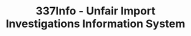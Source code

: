 ---
layout: default
bigquery: https://console.cloud.google.com/bigquery?p=patents-public-data&d=usitc_investigations&page=dataset&project=sheets-management-319211
citation: US International Trade Commission 337Info Unfair Import Investigations Information
  System
contributors: US International Trade Comission
cost: None
description: US International Trade Commission 337Info Unfair Import Investigations
  Information System contains data on investigations done under Section 337. Section
  337 declares the infringement of certain statutory intellectual property rights
  and other forms of unfair competition in import trade to be unlawful practices.
  Most Section 337 investigations involve allegations of patent or registered trademark
  infringement.
documentation: FAQ and tutorial available on the site
last_edit: Mon, 04 Apr 2022 19:10:40 GMT
location: https://pubapps2.usitc.gov/337external/
maintained_by: US International Trade Comission
schema_fields: '[''investigationTermDate'', ''dateCreated'', ''reportingRequirements'',
  ''aljAssigned'', ''finalIdOnViolationDue'', ''copyrightNumbers'', ''cafcAppeals'',
  ''scheduledEndDateEvidHear'', ''dateComplaintFiled'', ''teoIdIssueDate'', ''internalRemand'',
  ''issueDateOtherNonFinal'', ''dateOfPublicationFrNotice'', ''actualStartDateEvidHear'',
  ''ouiiParticipation'', ''currentStatus'', ''startDateMarkmanHearing'', ''actualEndDateEvidHear'',
  ''title'', ''endDateMarkmanHearing'', ''teoReliefGranted'', ''markmanHearing'',
  ''investigationType'', ''scheduledStartDateEvidHear'', ''targetDate'', ''respondent'',
  ''htsNumbers'', ''ouiiAttorney'', ''complainant'', ''teoIdDueDate'', ''docketNo'',
  ''id'', ''lastUpdated'', ''teoProceedingInvolved'', ''patentNumber'', ''publication_number'',
  ''finalIdOnViolationIssue'', ''investigationNo'', ''currentActiveALJ'', ''gcAttorney'',
  ''finalDetViolation'', ''patentNumbers'', ''invUnfairAct'', ''finalDetNoViolation'',
  ''trademarkNumbers'']'
shortname: unfair_import_investigations
tags:
- import
- legal
- trade
timeframe: 2008-2021 (prior to 2008 downloadable as a JSON file)
title: 337Info - Unfair Import Investigations Information System
uuid: 2721f5ec-e599-4890-9265-9706719fc71e
---